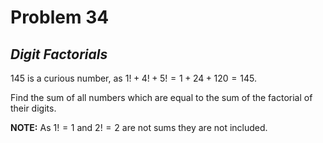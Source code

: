 # Problem 34
## _Digit Factorials_



$145$ is a curious number, as $1! + 4! + 5! = 1 + 24 + 120 = 145$.

Find the sum of all numbers which are equal to the sum of the factorial of their digits.

**NOTE:** As $1! = 1$ and $2! = 2$ are not sums they are not included.
